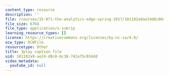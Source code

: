 ```yaml
---
content_type: resource
description: ''
file: /courses/15-071-the-analytics-edge-spring-2017/181102a9ae24d8c86c38742a75c034dd_jcvxkX2V-SM.srt
file_size: 6764
file_type: application/x-subrip
learning_resource_types: []
license: https://creativecommons.org/licenses/by-nc-sa/4.0/
ocw_type: OCWFile
resourcetype: Other
title: 3play caption file
uid: 181102a9-ae24-d8c8-6c38-742a75c034dd
video_metadata:
  youtube_id: null
---
```

